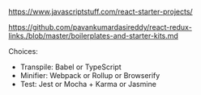 https://www.javascriptstuff.com/react-starter-projects/

https://github.com/pavankumardasireddy/react-redux-links./blob/master/boilerplates-and-starter-kits.md

Choices:

- Transpile: Babel or TypeScript
- Minifier: Webpack or Rollup or Browserify
- Test: Jest or Mocha + Karma or Jasmine